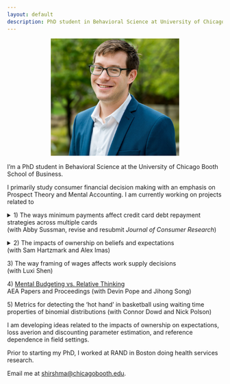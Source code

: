 ```yaml
---
layout: default
description: PhD student in Behavioral Science at University of Chicago's Booth School of Business
---
```


<p align="center"><img src="public/sdh_headshot copy.jpg" alt="headshot" width="300" ></p>

I’m a PhD student in Behavioral Science at the University of Chicago Booth School of Business.

I primarily study consumer financial decision making with an emphasis on Prospect Theory and Mental Accounting. I am currently working on projects related to
  <p><details><summary> 1) The ways minimum payments affect credit card debt repayment strategies across multiple cards<br>
  (with Abby Sussman, revise and resubmit <i>Journal of Consumer Research</i>)</summary>
  <p>
    <b>Abstract:</b>
While debt can provide important flexibility and opportunity for consumers, interest payments on this debt is costly.  US consumers currently pay an average interest rate of 17% on a total of $15,482 outstanding debt balances, with poor debt management strategies leading consumers to spend even more than necessary on interest payments. We investigate people’s lay theories of optimal credit card debt repayment strategies and examine how minimum payments affect these strategies across multiple cards. We first find that consumers’ lay beliefs do align with the cost-minimizing strategy (i.e., paying the highest interest rate debts first), but that consumers do not place enough emphasis on the importance of interest rates (studies 1a, b). Second, we propose and provide evidence for the dispersion theory in the context of minimum payments: the presence of the minimum payment requirement causes participants to spread excess repayments across more accounts, interfering with implementation of the optimal strategy (Study 2-5). Finally, we find that making an explicit allocation decision for each account moderates the effects of the minimum payment we document in prior studies (Study 6). 
   </p>
   </details>
  
  <p><details><summary> 2) The impacts of ownership on beliefs and expectations <br> (with Sam Hartzmark and Alex Imas) </summary>
  <p>
    
   </p>
  </details>
  <p> 3) The way framing of wages affects work supply decisions <br> (with Luxi Shen)
 <p> 4) <a href='/public/Website_mental_budgeting.pdf'> Mental Budgeting vs. Relative Thinking</a><br>
        AEA Papers and Proceedings (with Devin Pope and Jihong Song)

  <p>5) Metrics for detecting the ‘hot hand’ in basketball using waiting time properties of binomial distributions (with Connor Dowd and Nick Polson)
  
<p>I am developing ideas related to the impacts of ownership on expectations, loss averion and discounting parameter estimation, and reference dependence in field settings. 


<p> Prior to starting my PhD, I worked at RAND in Boston doing health services research. 

<p>
Email me at <a href="mailto:shirshma@chicagobooth.edu">shirshma@chicagobooth.edu</a>.

